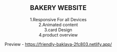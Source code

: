<center>
<h2>BAKERY WEBSITE</h2>
<p>
1.Responsive For all Devices<br>
2.Animated content<br>
3.card Design<br>
4.product overview
  


<a href="https://friendly-baklava-2fc803.netlify.app/" style="text-decoration: none;">Preview</a> - https://friendly-baklava-2fc803.netlify.app/
</center>
